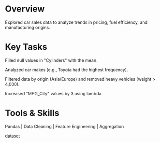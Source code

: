 # Overview
Explored car sales data to analyze trends in pricing, fuel efficiency, and manufacturing origins.

# Key Tasks

Filled null values in "Cylinders" with the mean.

Analyzed car makes (e.g., Toyota had the highest frequency).

Filtered data by origin (Asia/Europe) and removed heavy vehicles (weight > 4,000).

Increased "MPG_City" values by 3 using lambda.

# Tools & Skills
Pandas | Data Cleaning | Feature Engineering | Aggregation

 <a href ="[https://github.com/Ashishhhh2/Data-Analysis-Dashboard-powerBI/blob/main/Complete%20Project%20SC.png](https://github.com/Ashishhhh2/Data-Analyst-Car-Dataset/blob/main/Car%20Dataset.png)">dataset</a>
